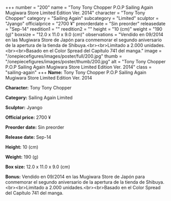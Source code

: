 +++
number = "200"
name = "Tony Tony Chopper P.O.P Sailing Again Mugiwara Store Limited Edition Ver. 2014"
character = "Tony Tony Chopper"
category = "Sailing Again"
subcategory = "Limited"
sculptor = "Jyango"
officialprice = "2700 ¥"
preorderdate = "Sin preorder"
releasedate = "Sep-14"
reedition1 = ""
reedition2 = ""
height = "10 (cm)"
weight = "190 (g)"
boxsize = "12.0 x 11.0 x 9.0 (cm)"
observations = "Vendido en 09/2014 en las Mugiwara Store de Japón para conmemorar el segundo aniversario de la apertura de la tienda de Shibuya.&lt;br&gt;&lt;br&gt;Limitado a 2.000 unidades.&lt;br&gt;&lt;br&gt;Basado en el Color Spread del Capítulo 741 del manga."
image = "/onepiecefigures/images/poster/full/200.jpg"
thumb = "/onepiecefigures/images/poster/thumb/200.jpg"
alt = "Tony Tony Chopper P.O.P Sailing Again Mugiwara Store Limited Edition Ver. 2014"
class = "sailing-again"
+++
**Name:** Tony Tony Chopper P.O.P Sailing Again Mugiwara Store Limited Edition Ver. 2014

**Character:** Tony Tony Chopper

**Category:** Sailing Again  Limited 

**Sculptor:** Jyango

**Official price:** 2700 ¥

**Preorder date:** Sin preorder

**Release date:** Sep-14

**Height:** 10 (cm)

**Weight:** 190 (g)

**Box size:** 12.0 x 11.0 x 9.0 (cm)

**Bonus:** Vendido en 09/2014 en las Mugiwara Store de Japón para conmemorar el segundo aniversario de la apertura de la tienda de Shibuya.&lt;br&gt;&lt;br&gt;Limitado a 2.000 unidades.&lt;br&gt;&lt;br&gt;Basado en el Color Spread del Capítulo 741 del manga.